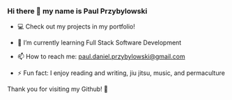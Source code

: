 ### Hi there 👋  my name is Paul Przybylowski


- 💻 Check out my projects in my portfolio!

- 🌱 I’m currently learning Full Stack Software Development 

- 📫 How to reach me:  paul.daniel.przybylowski@gmail.com

- ⚡ Fun fact: I enjoy reading and writing, jiu jitsu, music, and permaculture

Thank you for visiting my Github! 🙏

